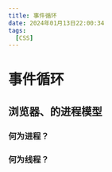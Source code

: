 ```yaml
---
title: 事件循环
date: 2024年01月13日22:00:34
tags:
  [CSS]
---
```


# 事件循环

## 浏览器、的进程模型

### 何为进程？

### 何为线程？

 
